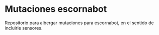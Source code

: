 # Mutaciones escornabot
Repositorio para albergar mutaciones para escornabot, en el sentido de incluirle sensores.
